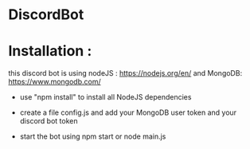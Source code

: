 # DiscordBot



# Installation :

this discord bot is using nodeJS : https://nodejs.org/en/
 and MongoDB: https://www.mongodb.com/

- use "npm install" to install all NodeJS dependencies

- create a file config.js and add your MongoDB user token and your discord bot token

- start the bot using npm start or node main.js

